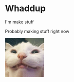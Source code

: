 <h1>Whaddup</h1>

<P>
I'm make stuff
  
Probably making stuff right now
</P>

<img src=https://github.com/Electrisoma/electrisoma/blob/main/assets/stupid%20cat.jpg width="128">
